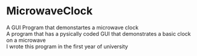 # MicrowaveClock
A GUI Program that demonstartes a microwave clock <br/>
A program that has a pysically coded GUI that demonstrates a basic clock on a microwave <br/>
I wrote this program in the first year of university
